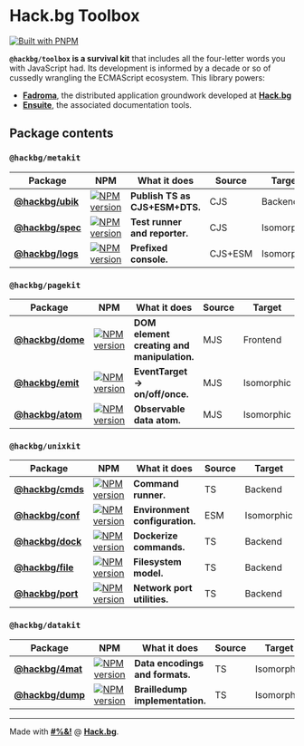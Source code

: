 # Hack.bg Toolbox

[![Built with PNPM](https://img.shields.io/badge/Built%20with-PNPM-%239013fe?style=for-the-badge)](https://pnpm.io)

**`@hackbg/toolbox` is a survival kit** that includes all the four-letter words you with
JavaScript had. Its development is informed by a decade or so of cussedly wrangling the
ECMAScript ecosystem. This library powers:

* [**Fadroma**](https://github.com/hackbg/fadroma), the distributed application groundwork
  developed at [**Hack.bg**](https://foss.hack.bg)
* [**Ensuite**](https://github.com/hackbg/ensuite), the associated documentation tools.

## Package contents

### `@hackbg/metakit`

<div align="center">

|Package|NPM|What it does|Source|Target|
|---|---|---|---|---|
|[**@hackbg/ubik**](./ubik/README.md)|[![NPM version](https://img.shields.io/npm/v/@hackbg/ubik?color=9013fe&label=&style=for-the-badge)](https://www.npmjs.com/package/@hackbg/ubik)|**Publish TS as CJS+ESM+DTS.**  |CJS    |Backend   |
|[**@hackbg/spec**](./spec/README.md)|[![NPM version](https://img.shields.io/npm/v/@hackbg/spec?color=9013fe&label=&style=for-the-badge)](https://www.npmjs.com/package/@hackbg/spec)|**Test runner and reporter.**   |CJS    |Isomorphic|
|[**@hackbg/logs**](./logs/README.md)|[![NPM version](https://img.shields.io/npm/v/@hackbg/logs?color=9013fe&label=&style=for-the-badge)](https://www.npmjs.com/package/@hackbg/logs)|**Prefixed console.**           |CJS+ESM|Isomorphic|

</div>

### `@hackbg/pagekit`

<div align="center">

|Package|NPM|What it does|Source|Target|
|---|---|---|---|---|
|[**@hackbg/dome**](./dome/README.md)|[![NPM version](https://img.shields.io/npm/v/@hackbg/dome?color=9013fe&label=&style=for-the-badge)](https://www.npmjs.com/package/@hackbg/dome)|**DOM element creating and manipulation.**|MJS|Frontend  |
|[**@hackbg/emit**](./emit/README.md)|[![NPM version](https://img.shields.io/npm/v/@hackbg/emit?color=9013fe&label=&style=for-the-badge)](https://www.npmjs.com/package/@hackbg/emit)|**EventTarget -> on/off/once.**           |MJS|Isomorphic|
|[**@hackbg/atom**](./atom/README.md)|[![NPM version](https://img.shields.io/npm/v/@hackbg/atom?color=9013fe&label=&style=for-the-badge)](https://www.npmjs.com/package/@hackbg/atom)|**Observable data atom.**                 |MJS|Isomorphic|

</div>

### `@hackbg/unixkit`

<div align="center">

|Package|NPM|What it does|Source|Target|
|---|---|---|---|---|
|[**@hackbg/cmds**](./cmds/README.md)|[![NPM version](https://img.shields.io/npm/v/@hackbg/cmds?color=9013fe&label=&style=for-the-badge)](https://www.npmjs.com/package/@hackbg/cmds)|**Command runner.**             |TS     |Backend   |
|[**@hackbg/conf**](./conf/README.md)|[![NPM version](https://img.shields.io/npm/v/@hackbg/conf?color=9013fe&label=&style=for-the-badge)](https://www.npmjs.com/package/@hackbg/conf)|**Environment configuration.**  |ESM    |Isomorphic|
|[**@hackbg/dock**](./dock/README.md)|[![NPM version](https://img.shields.io/npm/v/@hackbg/dock?color=9013fe&label=&style=for-the-badge)](https://www.npmjs.com/package/@hackbg/dock)|**Dockerize commands.**         |TS     |Backend   |
|[**@hackbg/file**](./file/README.md)|[![NPM version](https://img.shields.io/npm/v/@hackbg/file?color=9013fe&label=&style=for-the-badge)](https://www.npmjs.com/package/@hackbg/file)|**Filesystem model.**           |TS     |Backend   |
|[**@hackbg/port**](./port/README.md)|[![NPM version](https://img.shields.io/npm/v/@hackbg/port?color=9013fe&label=&style=for-the-badge)](https://www.npmjs.com/package/@hackbg/port)|**Network port utilities.**     |TS     |Backend   |

</div>

### `@hackbg/datakit`

<div align="center">

|Package|NPM|What it does|Source|Target|
|---|---|---|---|---|
|[**@hackbg/4mat**](./4mat/README.md)|[![NPM version](https://img.shields.io/npm/v/@hackbg/4mat?color=9013fe&label=&style=for-the-badge)](https://www.npmjs.com/package/@hackbg/4mat)|**Data encodings and formats.** |TS     |Isomorphic|
|[**@hackbg/dump**](./dump/README.md)|[![NPM version](https://img.shields.io/npm/v/@hackbg/dump?color=9013fe&label=&style=for-the-badge)](https://www.npmjs.com/package/@hackbg/dump)|**Brailledump implementation.** |TS     |Isomorphic|

</div>

---

Made with [**#%&!**](https://foss.hack.bg) @ [**Hack.bg**](https://hack.bg).
